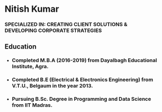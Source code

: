 # Nitish Kumar
### SPECIALIZED IN: CREATING CLIENT SOLUTIONS & DEVELOPING CORPORATE STRATEGIES

## Education
- ### Completed M.B.A (2016-2019) from Dayalbagh Educational Institute, Agra.
- ### Completed B.E (Electrical & Electronics Engineering) from V.T.U., Belgaum in the year 2013.
- ### Pursuing B.Sc. Degree in Programming and Data Science from IIT Madras.


